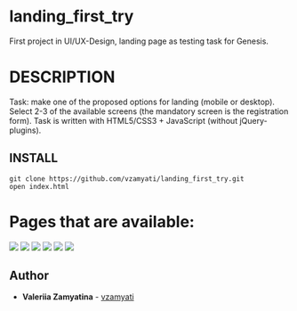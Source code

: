 # landing_first_try
First project in UI/UX-Design, landing page as testing task for Genesis.

# DESCRIPTION

Task: make one of the proposed options for landing (mobile or desktop). Select 2-3 of the available screens (the mandatory screen is the registration form).
Task is written with HTML5/CSS3 + JavaScript (without jQuery-plugins).

## INSTALL

```
git clone https://github.com/vzamyati/landing_first_try.git
open index.html
```
# Pages that are available:
<img src="https://github.com/vzamyati/landing_first_try/blob/master/screenshots/01.png?raw=true" />
<img src="https://github.com/vzamyati/landing_first_try/blob/master/screenshots/02.png?raw=true"/>
<img src="https://github.com/vzamyati/landing_first_try/blob/master/screenshots/03.png?raw=true"/>
<img src="https://github.com/vzamyati/landing_first_try/blob/master/screenshots/04.png?raw=true"/>
<img src="https://github.com/vzamyati/landing_first_try/blob/master/screenshots/05.png?raw=true"/>
<img src="https://github.com/vzamyati/landing_first_try/blob/master/screenshots/06.png?raw=true"/>
 
## Author

*  **Valeriia Zamyatina** - [vzamyati](https://github.com/vzamyati/)
